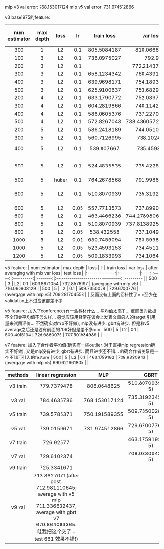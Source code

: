 mlp v3 val error: 768.153017124
mlp v5 val error: 731.974512866

v3 base1975的feature:

| num estimator  | max depth  | loss | lr   | train loss | var loss | after averaging with mlp var loss | test loss |
|:--------------:|:----------:|:----:|:----:|:----------:|:--------:|:---------------------------------:|:---------:|
| 300 | 1 | L2 |  0.1 | 805.5084187 | 810.0666425 | | |
| 100 | 3 | L2 |  0.1 | 736.0975027 | 792.9 | | |
| 200 | 3 | L2 |  0.1 |  | 772.214375699 | 755.061657727 | |
| 300 | 3 | L2 |  0.1 | 658.1234342 | 760.4391235 | | |
| 400 | 3 | L2 |  0.1 | 639.9698171 | 754.1893936 | | |
| 500 | 3 | L2 |  0.1 | 625.9100637 | 753.6829506 | | |
| 200 | 4 | L2 |  0.1 | 633.1790772 | 752.0397254 | | |
| 300 | 4 | L2 |  0.1 | 604.2819866 | 740.1142087 | | |
| 400 | 4 | L2 |  0.1 | 586.0605376 | 737.2270994 | | |
| 500 | 4 | L2 |  0.1 | 572.8267043 | 738.4360572(overfit) | | |
| 200 | 5 | L2 |  0.1 | 586.2418189 | 744.0510261 | | |
| 300 | 5 | L2 |  0.1 | 560.7126995 | 738.102497  | | |
| 400 | 5 | L2 |  0.1 | 539.807667  | 735.459869 | 728.54336538 | after averaging: 754.005358447316 |
| 500 | 5 | L2 |  0.1 | 524.4835535 | 735.4228746 | (avergage with mlp v5) 707.537683453 | |
| 500 | 5 | huber |  0.1 | 764.2678568 | 791.9986535 | | |
| 600 | 5 | L2 |  0.1 | 510.8070939 | 735.3192345 | (avergage with mlp v5) 706.825166485 | |
| 600 | 5 | L2 |  0.05 | 557.7713573 | 737.8990287 | | |
| 600 | 6 | L2 |  0.1 | 463.4466236 | 744.2789806(overfit) | | |
| 800 | 5 | L2 |  0.1 | 510.8070939 | 737.8138925(overfit) | | |
| 800 | 5 | L2 |  0.05 | 538.432558 | 737.1049429 | | |
| 1000 | 5 | L2 |  0.01 | 630.7459094 | 753.5998915 | | |
| 1000 | 5 | L2 |  0.05 | 523.4593153 | 734.4511963 | | |
| 1200 | 5 | L2 |  0.05 | 509.1833993 | 734.1064243  | | |

v5 feature:
| num estimator  | max depth  | loss | lr   | train loss | var loss | after averaging with mlp var loss | test loss |
|:--------------:|:----------:|:----:|:----:|:----------:|:--------:|:---------------------------------:|:---------:|
| 500 | 3 | L2 |  0.1 | 603.8671054 | 732.8576197  | (avergage with mlp v5) | 716.060908129 |
| 500 | 5 | L2 |  0.1 | 509.7350028 | 729.6700776 | (avergage with mlp v5) 709.281704553 | |
反而没有上面的互补性了= =至少在validation上不过应该都差不多

v6 feature: 加入了conference(有一些教材什么... 平均值太高了... 反而因为数据不全顶会平均值不怎么样... 感觉应该用经常在该会上发表文章的人的target 引用量来试图评价...  不然确实对mlp不好做), mlp没有进步. gbrt有进步. 但是和v5 average之后还是没有前面的706好但是差不多= =
| 500 | 5 | L2 |  0.1 | 500.4015134 | 726.6880075 | 707.501934989 | |

v7 feature: 加入了合作者平均值(确实有一些outlier, 对于直接mlp regression确实不好做), 又是mlp没有进步, gbrt有进步. 而且进步还不错... 的确合作者关系是一个不错可引入的feature
| 500 | 5 | L2 |  0.1 | 463.1759192 | 708.9330943 | (avergage with mlp v5) 690.621661805 | |


| methods  | linear regression | MLP             |     GBRT      |
|:--------:|:-----------------:|:---------------:|:-------------:|
| v3 train | 779.7379478       | 806.0648625     | 510.8070939(600, 5)   |
| v3 val   | 784.4635786       | 768.153017124   | 735.3192345(600, 5)   |
| v5 train | 739.5785371       | 750.191589355   | 509.7350028(500, 5)   |
| v5 val   | 739.0159671       | 731.974512866   | 729.6700776(500, 5)   |
| v7 train | 726.92577         |    | 463.1759192(500, 5)   |
| v7 val   | 729.6102374       |    | 708.9330943(500, 5)   |
| v9 train | 725.3341671       |    | |
| v9 val   | 713.8627071(after post: 712.981110645; average with v5 mlp 711.336632437, average with gbrt v7 679.864093365. 哇我把这个交了... test 661 效果不错!)      |    | |

